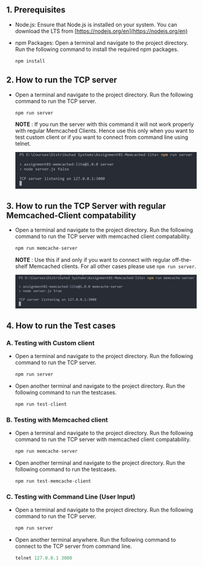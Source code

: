 ## 1. Prerequisites

- Node.js: Ensure that Node.js is installed on your system. You can download the LTS from [https://nodejs.org/en](https://nodejs.org/en)

- npm Packages: Open a terminal and navigate to the project directory. Run the following command to install the required npm packages.

  ```js
  npm install
  ```

## 2. How to run the TCP server

- Open a terminal and navigate to the project directory. Run the following command to run the TCP server.

  ```js
  npm run server
  ```

  **NOTE** : If you run the server with this command it will not work properly with regular Memcached Clients. Hence use this only when you want to test custom client or if you want to connect from command line using telnet.

    <img src="./images/image-7.png" width=500/>

## 3. How to run the TCP Server with regular Memcached-Client compatability

- Open a terminal and navigate to the project directory. Run the following command to run the TCP server with memcached client compatability.

  ```js
  npm run memcache-server
  ```

  **NOTE** : Use this if and only if you want to connect with regular off-the-shelf Memcached clients. For all other cases please use `npm run server`.

    <img src="./images/image-8.png" width=500/>

## 4. How to run the Test cases

### A. Testing with Custom client

- Open a terminal and navigate to the project directory. Run the following command to run the TCP server.

  ```js
  npm run server
  ```

- Open another terminal and navigate to the project directory. Run the following command to run the testcases.

  ```js
  npm run test-client
  ```

### B. Testing with Memcached client

- Open a terminal and navigate to the project directory. Run the following command to run the TCP server with memcached client compatability.

  ```js
  npm run memcache-server
  ```

- Open another terminal and navigate to the project directory. Run the following command to run the testcases.

  ```js
  npm run test-memcache-client
  ```

### C. Testing with Command Line (User Input)

- Open a terminal and navigate to the project directory. Run the following command to run the TCP server.

  ```js
  npm run server
  ```

- Open another terminal anywhere. Run the following command to connect to the TCP server from command line.

  ```js
  telnet 127.0.0.1 3000
  ```
